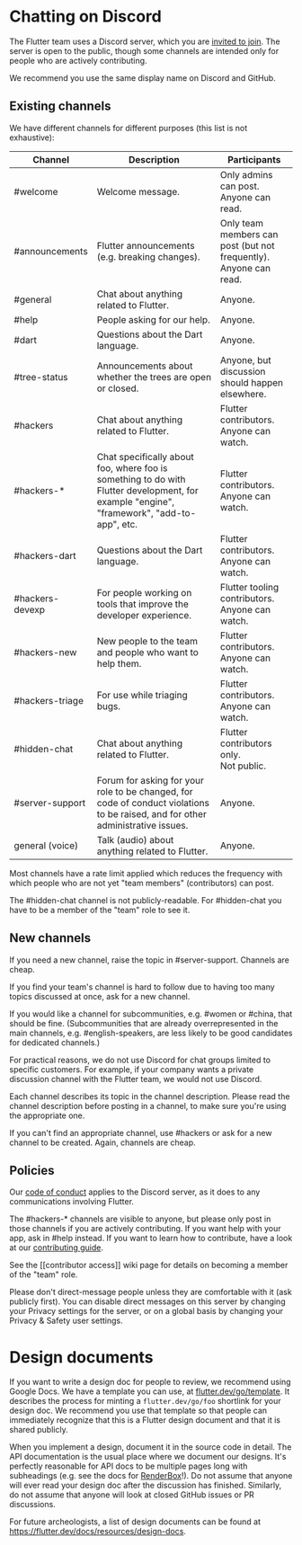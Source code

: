 # Chatting on Discord

The Flutter team uses a Discord server, which you are [invited to join](https://discord.gg/BS8KZyg). The server is open to the public, though some channels are intended only for people who are actively contributing.

We recommend you use the same display name on Discord and GitHub.

## Existing channels

We have different channels for different purposes (this list is not exhaustive):

| Channel | Description | Participants |
| - | - | - |
| #welcome | Welcome message. | Only admins can post.<br>Anyone can read.
| #announcements | Flutter announcements (e.g. breaking changes). | Only team members can post (but not frequently).<br>Anyone can read.
| #general | Chat about anything related to Flutter. | Anyone.
| #help | People asking for our help. | Anyone.
| #dart | Questions about the Dart language. | Anyone.
| #tree-status | Announcements about whether the trees are open or closed. | Anyone, but discussion should happen elsewhere.
| #hackers | Chat about anything related to Flutter. | Flutter contributors.<br>Anyone can watch.
| #hackers-* | Chat specifically about foo, where foo is something to do with Flutter development, for example "engine", "framework", "add-to-app", etc. | Flutter contributors.<br>Anyone can watch.
| #hackers-dart | Questions about the Dart language. | Flutter contributors.<br>Anyone can watch.
| #hackers-devexp | For people working on tools that improve the developer experience.  | Flutter tooling contributors.<br>Anyone can watch.
| #hackers-new | New people to the team and people who want to help them. | Flutter contributors.<br>Anyone can watch.
| #hackers-triage | For use while triaging bugs. | Flutter contributors.<br>Anyone can watch.
| #hidden-chat | Chat about anything related to Flutter. | Flutter contributors only.<br>Not public.
| #server-support | Forum for asking for your role to be changed, for code of conduct violations to be raised, and for other administrative issues. | Anyone.
| general (voice) | Talk (audio) about anything related to Flutter. | Anyone.

Most channels have a rate limit applied which reduces the frequency with which people who are not yet "team members" (contributors) can post.

The #hidden-chat channel is not publicly-readable. For #hidden-chat you have to be a member of the "team" role to see it.

## New channels

If you need a new channel, raise the topic in #server-support. Channels are cheap.

If you find your team's channel is hard to follow due to having too many topics discussed at once, ask for a new channel.

If you would like a channel for subcommunities, e.g. #women or #china, that should be fine. (Subcommunities that are already overrepresented in the main channels, e.g. #english-speakers, are less likely to be good candidates for dedicated channels.)

For practical reasons, we do not use Discord for chat groups limited to specific customers. For example, if your company wants a private discussion channel with the Flutter team, we would not use Discord.

Each channel describes its topic in the channel description. Please read the channel description before posting in a channel, to make sure you're using the appropriate one.

If you can't find an appropriate channel, use #hackers or ask for a new channel to be created. Again, channels are cheap.

## Policies

Our [code of conduct](https://github.com/flutter/flutter/blob/master/CODE_OF_CONDUCT.md) applies to the Discord server, as it does to any communications involving Flutter.

The #hackers-* channels are visible to anyone, but please only post in those channels if you are actively contributing. If you want help with your app, ask in #help instead. If you want to learn how to contribute, have a look at our [contributing guide](https://github.com/flutter/flutter/blob/master/CONTRIBUTING.md).

See the [[contributor access]] wiki page for details on becoming a member of the "team" role.

Please don't direct-message people unless they are comfortable with it (ask publicly first).
You can disable direct messages on this server by changing your Privacy settings for the server, or on a global basis by changing your Privacy & Safety user settings.


# Design documents

If you want to write a design doc for people to review, we recommend using Google Docs.
We have a template you can use, at [flutter.dev/go/template](https://flutter.dev/go/template). It describes the process for minting a `flutter.dev/go/foo` shortlink for your design doc.
We recommend you use that template so that people can immediately recognize that this is a Flutter design document and that it is shared publicly.

When you implement a design, document it in the source code in detail. The API documentation is the usual place where we document our designs. It's perfectly reasonable for API docs to be multiple pages long with subheadings (e.g. see the docs for [RenderBox](https://master-api.flutter.dev/flutter/rendering/RenderBox-class.html)!). Do not assume that anyone will ever read your design doc after the discussion has finished. Similarly, do not assume that anyone will look at closed GitHub issues or PR discussions.

For future archeologists, a list of design documents can be found at <https://flutter.dev/docs/resources/design-docs>.